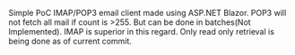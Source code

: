 Simple PoC IMAP/POP3 email client made using ASP.NET Blazor. 
POP3 will not fetch all mail if count is >255. But can be done in batches(Not Implemented). IMAP is superior in this regard.
Only read only retrieval is being done as of current commit.
